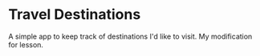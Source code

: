 # Travel Destinations

A simple app to keep track of destinations I'd like to visit. My modification for lesson.
